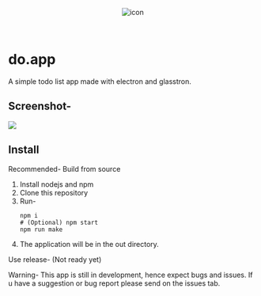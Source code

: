 <p align="center">
  <img src="https://raw.githubusercontent.com/xXTgamerXx/do.app/main/icon.png" alt="icon"></img>
</p>
<br>
<h1>do.app</h1>
A simple todo list app made with electron and glasstron.
<h2>Screenshot-</h2>
<img src="https://user-images.githubusercontent.com/72494265/151741659-f3bcb7b9-35ad-4aab-8dcd-0bef817c938b.png"></img>
<br>
<h2>Install</h2>
<p>Recommended- Build from source</p>
<ol>
<li>Install nodejs and npm</li>
<li>Clone this repository</li>
<li>Run-
<pre><code>npm i
# (Optional) npm start
npm run make
</code></pre></li>
<li>The application will be in the out directory.</li>
</ol>
<p>Use release- (Not ready yet)</p>
<p>Warning- This app is still in development, hence expect bugs and issues. If u have a suggestion or bug report please send on the issues tab.</p>
